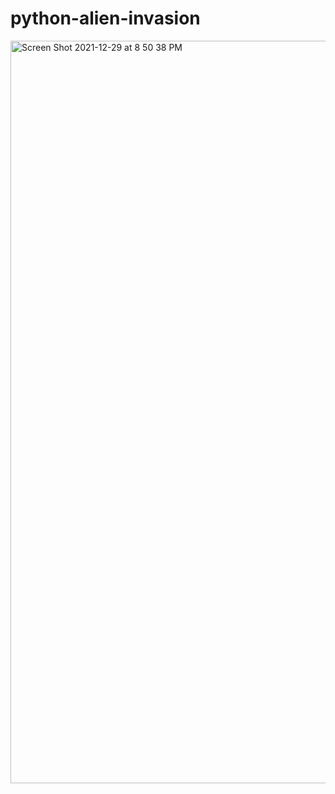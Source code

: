 # python-alien-invasion


<img width="1188" alt="Screen Shot 2021-12-29 at 8 50 38 PM" src="https://user-images.githubusercontent.com/96853246/147717831-c20215e9-bf87-45cb-9b9d-136d6751c550.png">
